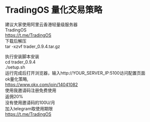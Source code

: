 # TradingOS 量化交易策略    
建议大家使用阿里云香港轻量级服务器  
TradingOS  
https://t.me/TradingOS  
下载后解压  
tar -xzvf trader_0.9.4.tar.gz  

执行安装脚本安装    
cd trader_0.9.4  
./setup.sh  
运行完成后打开浏览器，输入http://YOUR_SERVER_IP:5100访问配置页面  
ok量化策略,  
https://www.okx.com/join/14041082  
使用我邀请码注册免费使用   
返佣20%  
没有使用邀请码的100U/月  
加入telegram取使用期限    
https://t.me/TradingOS  

